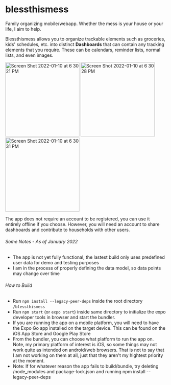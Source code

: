 # blessthismess
Family organizing mobile/webapp. Whether the mess is your house or your life, I aim to help.

Blessthismess allows you to organize trackable elements such as groceries,
kids' schedules, etc. into distinct **Dashboards** that can contain any tracking elements that you require. These can be calendars, reminder lists, normal lists, and even 
images.
<p float='left'>
  <img width="232" alt="Screen Shot 2022-01-10 at 6 30 21 PM" src="https://user-images.githubusercontent.com/20570509/151584056-ac43aa5b-1233-4bca-a345-cb27f3b86490.png">
<img width="232" alt="Screen Shot 2022-01-10 at 6 30 28 PM" src="https://user-images.githubusercontent.com/20570509/151584060-b9de9401-36e8-4bb3-816f-effdf3885fe5.png">
<img width="232" alt="Screen Shot 2022-01-10 at 6 30 31 PM" src="https://user-images.githubusercontent.com/20570509/151584061-d61504f8-6777-47c8-b952-2f34746bddba.png">
</p>

The app does not require an account to be registered, you can use it entirely offline if you choose. However, you will need an account 
to share dashboards and contribute to households with other users.

###### Some Notes - *As of January 2022*
- The app is not yet fully functional, the lastest build only uses predefined user data for demo and testing purposes
- I am in the process of properly defining the data model, so data points may change over time

###### How to Build
- Run `npm install --legacy-peer-deps` inside the root directory `/blessthismess`
- Run `npm start` (or `expo start`) inside same directory to initialize the expo developer tools in browser and start the bundler.
- If you are running the app on a mobile platform, you will need to have the Expo Go app installed on the target device. This can be found on the iOS App Store and Google Play Store 
- From the bundler, you can choose what platform to run the app on. Note, my primary platform of interest is iOS, so some things may not work quite as intended on android/web browsers. That is not to say that I am not working on them at all, just that they aren't my hightest priority at the moment.
- Note: If for whatever reason the app fails to build/bundle, try deleting /node_modules and package-lock.json and running npm install --legacy-peer-deps
